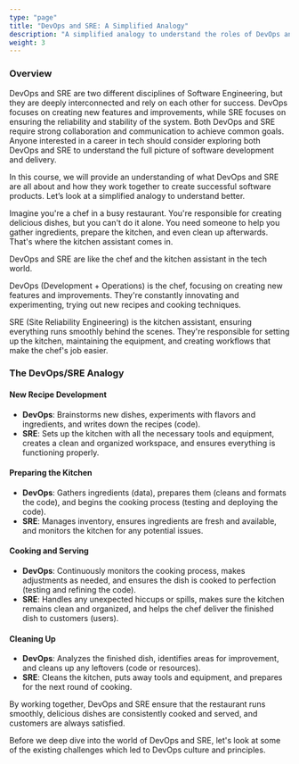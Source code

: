 ```yaml
---
type: "page"
title: "DevOps and SRE: A Simplified Analogy"
description: "A simplified analogy to understand the roles of DevOps and SRE in software development and operations."
weight: 3
---
```


### Overview

DevOps and SRE are two different disciplines of Software Engineering, but they are deeply interconnected and rely on each other for success. DevOps focuses on creating new features and improvements, while SRE focuses on ensuring the reliability and stability of the system. Both DevOps and SRE require strong collaboration and communication to achieve common goals. Anyone interested in a career in tech should consider exploring both DevOps and SRE to understand the full picture of software development and delivery.

In this course, we will provide an understanding of what DevOps and SRE are all about and how they work together to create successful software products. Let’s look at a simplified analogy to understand better.

Imagine you're a chef in a busy restaurant. You're responsible for creating delicious dishes, but you can't do it alone. You need someone to help you gather ingredients, prepare the kitchen, and even clean up afterwards. That's where the kitchen assistant comes in.

DevOps and SRE are like the chef and the kitchen assistant in the tech world.

DevOps (Development + Operations) is the chef, focusing on creating new features and improvements. They're constantly innovating and experimenting, trying out new recipes and cooking techniques.

SRE (Site Reliability Engineering) is the kitchen assistant, ensuring everything runs smoothly behind the scenes. They're responsible for setting up the kitchen, maintaining the equipment, and creating workflows that make the chef's job easier.

### The DevOps/SRE Analogy

#### New Recipe Development

- **DevOps**: Brainstorms new dishes, experiments with flavors and ingredients, and writes down the recipes (code).
- **SRE**: Sets up the kitchen with all the necessary tools and equipment, creates a clean and organized workspace, and ensures everything is functioning properly.

#### Preparing the Kitchen

- **DevOps**: Gathers ingredients (data), prepares them (cleans and formats the code), and begins the cooking process (testing and deploying the code).
- **SRE**: Manages inventory, ensures ingredients are fresh and available, and monitors the kitchen for any potential issues.

#### Cooking and Serving

- **DevOps**: Continuously monitors the cooking process, makes adjustments as needed, and ensures the dish is cooked to perfection (testing and refining the code).
- **SRE**: Handles any unexpected hiccups or spills, makes sure the kitchen remains clean and organized, and helps the chef deliver the finished dish to customers (users).

#### Cleaning Up

- **DevOps**: Analyzes the finished dish, identifies areas for improvement, and cleans up any leftovers (code or resources).
- **SRE**: Cleans the kitchen, puts away tools and equipment, and prepares for the next round of cooking.

By working together, DevOps and SRE ensure that the restaurant runs smoothly, delicious dishes are consistently cooked and served, and customers are always satisfied.

Before we deep dive into the world of DevOps and SRE, let's look at some of the existing challenges which led to DevOps culture and principles.
